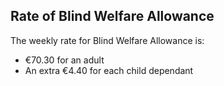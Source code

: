 ##  Rate of Blind Welfare Allowance

The weekly rate for Blind Welfare Allowance is:

  * €70.30 for an adult 
  * An extra €4.40 for each child dependant 
